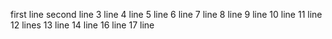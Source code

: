 first line
second  line
3 line
4 line
5 line
6 line
7 line
8 line
9 line
10 line
11 line
12 lines
13 line
14 line
16 line
17 line